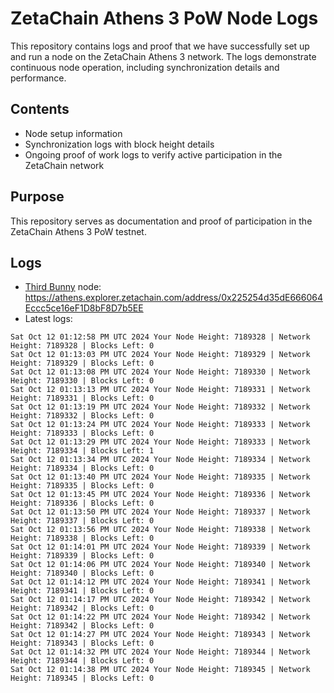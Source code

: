 # ZetaChain Athens 3 PoW Node Logs
This repository contains logs and proof that we have successfully set up and run a node on the ZetaChain Athens 3 network. The logs demonstrate continuous node operation, including synchronization details and performance.

## Contents
- Node setup information
- Synchronization logs with block height details
- Ongoing proof of work logs to verify active participation in the ZetaChain network

## Purpose
This repository serves as documentation and proof of participation in the ZetaChain Athens 3 PoW testnet.

## Logs

- [Third Bunny](https://thirdbunny.xyz/) node: https://athens.explorer.zetachain.com/address/0x225254d35dE666064Eccc5ce16eF1D8bF8D7b5EE
- Latest logs:
```
Sat Oct 12 01:12:58 PM UTC 2024 Your Node Height: 7189328 | Network Height: 7189328 | Blocks Left: 0
Sat Oct 12 01:13:03 PM UTC 2024 Your Node Height: 7189329 | Network Height: 7189329 | Blocks Left: 0
Sat Oct 12 01:13:08 PM UTC 2024 Your Node Height: 7189330 | Network Height: 7189330 | Blocks Left: 0
Sat Oct 12 01:13:13 PM UTC 2024 Your Node Height: 7189331 | Network Height: 7189331 | Blocks Left: 0
Sat Oct 12 01:13:19 PM UTC 2024 Your Node Height: 7189332 | Network Height: 7189332 | Blocks Left: 0
Sat Oct 12 01:13:24 PM UTC 2024 Your Node Height: 7189333 | Network Height: 7189333 | Blocks Left: 0
Sat Oct 12 01:13:29 PM UTC 2024 Your Node Height: 7189333 | Network Height: 7189334 | Blocks Left: 1
Sat Oct 12 01:13:34 PM UTC 2024 Your Node Height: 7189334 | Network Height: 7189334 | Blocks Left: 0
Sat Oct 12 01:13:40 PM UTC 2024 Your Node Height: 7189335 | Network Height: 7189335 | Blocks Left: 0
Sat Oct 12 01:13:45 PM UTC 2024 Your Node Height: 7189336 | Network Height: 7189336 | Blocks Left: 0
Sat Oct 12 01:13:50 PM UTC 2024 Your Node Height: 7189337 | Network Height: 7189337 | Blocks Left: 0
Sat Oct 12 01:13:56 PM UTC 2024 Your Node Height: 7189338 | Network Height: 7189338 | Blocks Left: 0
Sat Oct 12 01:14:01 PM UTC 2024 Your Node Height: 7189339 | Network Height: 7189339 | Blocks Left: 0
Sat Oct 12 01:14:06 PM UTC 2024 Your Node Height: 7189340 | Network Height: 7189340 | Blocks Left: 0
Sat Oct 12 01:14:12 PM UTC 2024 Your Node Height: 7189341 | Network Height: 7189341 | Blocks Left: 0
Sat Oct 12 01:14:17 PM UTC 2024 Your Node Height: 7189342 | Network Height: 7189342 | Blocks Left: 0
Sat Oct 12 01:14:22 PM UTC 2024 Your Node Height: 7189342 | Network Height: 7189342 | Blocks Left: 0
Sat Oct 12 01:14:27 PM UTC 2024 Your Node Height: 7189343 | Network Height: 7189343 | Blocks Left: 0
Sat Oct 12 01:14:32 PM UTC 2024 Your Node Height: 7189344 | Network Height: 7189344 | Blocks Left: 0
Sat Oct 12 01:14:38 PM UTC 2024 Your Node Height: 7189345 | Network Height: 7189345 | Blocks Left: 0
```

